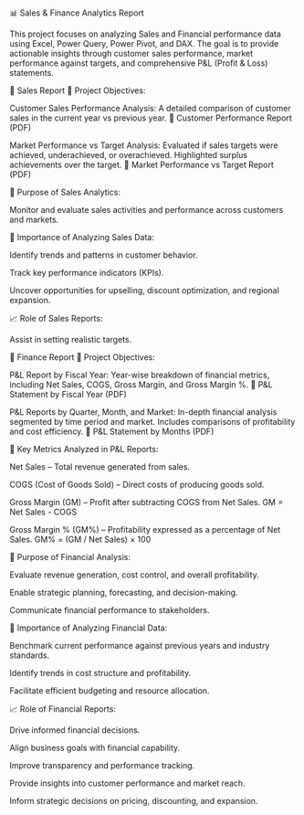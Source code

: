 📊 Sales & Finance Analytics Report

This project focuses on analyzing Sales and Financial performance data using Excel, Power Query, Power Pivot, and DAX. The goal is to provide actionable insights through customer sales performance, market performance against targets, and comprehensive P&L (Profit & Loss) statements.

🔹 Sales Report
🧭 Project Objectives:

Customer Sales Performance Analysis:
A detailed comparison of customer sales in the current year vs previous year.
📄 Customer Performance Report (PDF)

Market Performance vs Target Analysis:
Evaluated if sales targets were achieved, underachieved, or overachieved. Highlighted surplus achievements over the target.
📄 Market Performance vs Target Report (PDF)

🎯 Purpose of Sales Analytics:

Monitor and evaluate sales activities and performance across customers and markets.

📌 Importance of Analyzing Sales Data:

Identify trends and patterns in customer behavior.

Track key performance indicators (KPIs).

Uncover opportunities for upselling, discount optimization, and regional expansion.

📈 Role of Sales Reports:

Assist in setting realistic targets.

🔹 Finance Report
🧭 Project Objectives:

P&L Report by Fiscal Year:
Year-wise breakdown of financial metrics, including Net Sales, COGS, Gross Margin, and Gross Margin %.
📄 P&L Statement by Fiscal Year (PDF)

P&L Reports by Quarter, Month, and Market:
In-depth financial analysis segmented by time period and market. Includes comparisons of profitability and cost efficiency.
📄 P&L Statement by Months (PDF)

🧾 Key Metrics Analyzed in P&L Reports:

Net Sales – Total revenue generated from sales.

COGS (Cost of Goods Sold) – Direct costs of producing goods sold.

Gross Margin (GM) – Profit after subtracting COGS from Net Sales.
GM = Net Sales - COGS

Gross Margin % (GM%) – Profitability expressed as a percentage of Net Sales.
GM% = (GM / Net Sales) × 100

🎯 Purpose of Financial Analysis:

Evaluate revenue generation, cost control, and overall profitability.

Enable strategic planning, forecasting, and decision-making.

Communicate financial performance to stakeholders.

📌 Importance of Analyzing Financial Data:

Benchmark current performance against previous years and industry standards.

Identify trends in cost structure and profitability.

Facilitate efficient budgeting and resource allocation.

📈 Role of Financial Reports:

Drive informed financial decisions.

Align business goals with financial capability.

Improve transparency and performance tracking.

Provide insights into customer performance and market reach.

Inform strategic decisions on pricing, discounting, and expansion.

